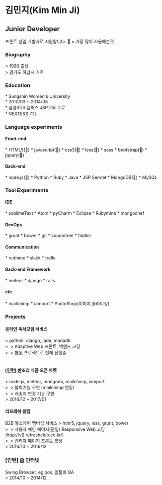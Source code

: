 <h1>김민지(Kim Min Ji)</h1>
<h2>Junior Developer</h2>
프론트 신입 개발자로 지원합니다.
🖤 = 가장 많이 사용해본것

<h3>Biography</h3>
> 1990 출생<br>
> 경기도 하남시 거주

<h3>Education</h3>
* Sungshin Women's University <br>
 * 2010/03 ~ 2014/08 <br>
* 삼성SDS 캠퍼스 JSP교육 수료<br>
* NEXTERS 7기<br>

<h3>Language experiments</h3>
<h4>Front-end</h4>
* HTML5(🖤)
* javascript(🖤)
* css3(🖤)
* less(🖤)
* sass
* bootstrap(🖤)
* jquery(🖤)

<h4>Back-end</h4>
* node.js(🖤)
* Python
* Ruby
* Java
* JSP Servlet 
* MongoDB(🖤)
* MySQL

<h3>Tool Experiments</h3>
<h4>IDE</h4>
* sublimeText 
* Atom 
* pyCharm
* Eclipse 
* Rubymine
* mongochef

<h4>DevOps</h4>
* grunt
* bower
* git
* sourcetree 
* fiddler

<h4>Communication</h4>
* redmine
* slack 
* trello

<h4>Back-end Framework</h4>
* meteor
* django
* rails

<h4>etc.</h4>
* mailchimp
* iamport
* PhotoShop(이미지 슬라이싱)

<h3>Projects</h3>

<h4>온라인 독서모임 서비스</h4>
> python, django, jade, mariadb<br>
>  > Adaptive Web 프론트, 백앤드 코딩<br>
>  > 협동 프로젝트로 현재 진행중<br>
  
<h4>[인턴] 반조리 식품 오픈 마켓</h4>
> node.js, meteor, mongodb, mailchimp, iamport<br>
>  > 탈퇴기능 구현 (mailchimp 연동)<br>
>  > 배송지 변경 기능 구현<br>
> 2016/12 ~ 2017/01  <br>
  
<h4>리프레쉬 클럽</h4>
B2B 헬스케어 멤버십 서비스
> html5, jquery, less, grunt, bower<br>
>  > 사용자 메인 페이지(단일) Responsive Web 코딩 (http://v2.refreshclub.co.kr/)<br>
>  > 관리자 페이지 프론트 코딩<br>
> 2016/10 ~ 2016/12<br>

<h3>[인턴] 줌 인터넷</h3>
Swing Browser, egloos, 알툴바 QA<br>
> 2014/10 ~ 2014/12<br>
